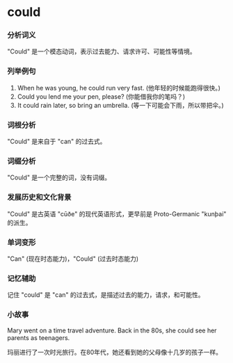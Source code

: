 # could

### 分析词义

  

"Could" 是一个模态动词，表示过去能力、请求许可、可能性等情境。

  

### 列举例句

  

1.  When he was young, he could run very fast. (他年轻的时候能跑得很快。)
2.  Could you lend me your pen, please? (你能借我你的笔吗？)
3.  It could rain later, so bring an umbrella. (等一下可能会下雨，所以带把伞。)

  

### 词根分析

  

"Could" 是来自于 "can" 的过去式。

  

### 词缀分析

  

"Could" 是一个完整的词，没有词缀。

  

### 发展历史和文化背景

  

"Could" 是古英语 "cūðe" 的现代英语形式，更早前是 Proto-Germanic "kunþai" 的派生。

  

### 单词变形

  

"Can" (现在时态能力)，"Could" (过去时态能力)

  

### 记忆辅助

  

记住 "could" 是 "can" 的过去式，是描述过去的能力，请求，和可能性。

  

### 小故事

  

Mary went on a time travel adventure. Back in the 80s, she could see her parents as teenagers.

  

玛丽进行了一次时光旅行。在80年代，她还看到她的父母像十几岁的孩子一样。
